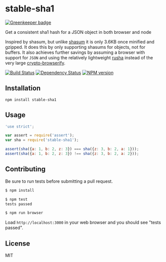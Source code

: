 # stable-sha1

[![Greenkeeper badge](https://badges.greenkeeper.io/ForbesLindesay/stable-sha1.svg)](https://greenkeeper.io/)

Get a consistent sha1 hash for a JSON object in both browser and node

Inspired by shasum, but unlike [shasum](https://github.com/dominictarr/shasum) it is only 3.6KB once minified and gzipped.  It does this by only supporting shasums for objects, not for buffers.  It also achieves further savings by assuming a browser with support for `JSON` and using the relatively lightweight [rusha](https://github.com/srijs/rusha) instead of the very large [crypto-browserify](https://github.com/dominictarr/crypto-browserify).

[![Build Status](https://img.shields.io/travis/ForbesLindesay/stable-sha1/master.svg)](https://travis-ci.org/ForbesLindesay/stable-sha1)
[![Dependency Status](https://img.shields.io/david/ForbesLindesay/stable-sha1.svg)](https://david-dm.org/ForbesLindesay/stable-sha1)
[![NPM version](https://img.shields.io/npm/v/stable-sha1.svg)](https://www.npmjs.org/package/stable-sha1)

## Installation

    npm install stable-sha1


## Usage

```js
'use strict';

var assert = require('assert');
var sha = require('stable-sha1');

assert(sha({a: 1, b: 2, z: 3}) === sha({z: 3, b: 2, a: 1}));
assert(sha({a: 1, b: 2, z: 3}) !== sha({z: 3, b: 2, a: 2}));
```

## Contributing

Be sure to run tests before submitting a pull request.

```sh
$ npm install
```

```sh
$ npm test
tests passed
```

```sh
$ npm run browser
```

Load `http://localhost:3000` in your web browser and you should see "tests passed".

## License

  MIT
